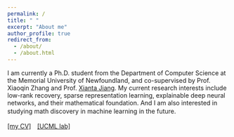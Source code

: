 ```yaml
---
permalink: /
title: " "
excerpt: "About me"
author_profile: true
redirect_from: 
  - /about/
  - /about.html
---
```


I am currently a Ph.D. student from the Department of Computer Science at the Memorial University of Newfoundland, and co-supervised by Prof. Xiaoqin Zhang and
Prof. [Xianta Jiang](https://www.cs.mun.ca/~xiantaj/). My current research interests include low-rank recovery, sparse representation learning, explainable deep neural networks, and their mathematical foundation. And I am also interested in studying math discovery in machine learning in the future. 　 

 

[[my CV]](https://github.com/jzheng20/jzheng20.github.io/tree/master/files/CV-JingjingZheng.pdf)　[[UCML lab]](https://sites.google.com/view/ucmi/members)
 
